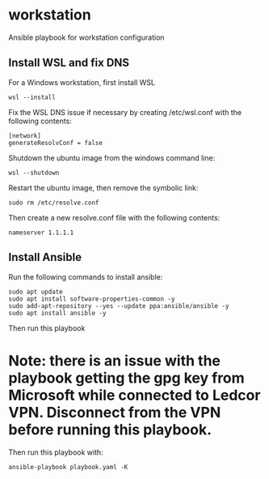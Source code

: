 # workstation
Ansible playbook for workstation configuration

## Install WSL and fix DNS
For a Windows workstation, first install WSL

```
wsl --install
```

Fix the WSL DNS issue if necessary by creating /etc/wsl.conf with the following contents:

```
[network]
generateResolvConf = false
```

Shutdown the ubuntu image from the windows command line:

```
wsl --shutdown
```

Restart the ubuntu image, then remove the symbolic link:
```
sudo rm /etc/resolve.conf
```

Then create a new resolve.conf file with the following contents:
```
nameserver 1.1.1.1
```

## Install Ansible
Run the following commands to install ansible:

```
sudo apt update
sudo apt install software-properties-common -y
sudo add-apt-repository --yes --update ppa:ansible/ansible -y
sudo apt install ansible -y
```

Then run this playbook

Note: there is an issue with the playbook getting the gpg key from Microsoft while connected to Ledcor VPN.  Disconnect from the VPN before running this playbook.
=======
Then run this playbook with:

```
ansible-playbook playbook.yaml -K
```

